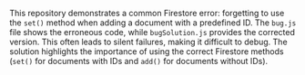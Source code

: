 This repository demonstrates a common Firestore error:  forgetting to use the `set()` method when adding a document with a predefined ID. The `bug.js` file shows the erroneous code, while `bugSolution.js` provides the corrected version.  This often leads to silent failures, making it difficult to debug.  The solution highlights the importance of using the correct Firestore methods (`set()` for documents with IDs and `add()` for documents without IDs).